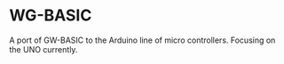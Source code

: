 # WG-BASIC
A port of GW-BASIC to the Arduino line of micro controllers.  Focusing on the UNO currently.
